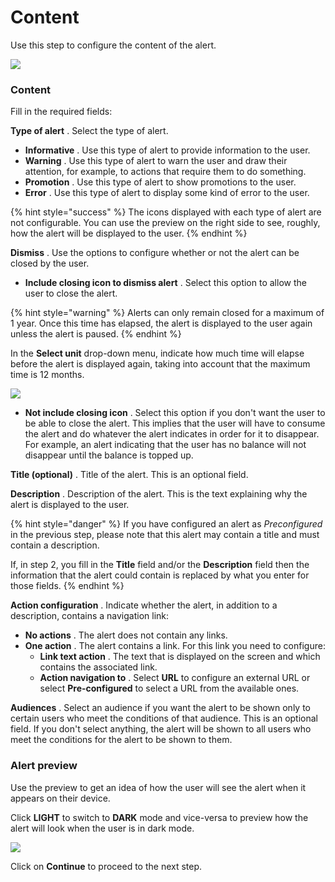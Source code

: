 Content
=======

Use this step to configure the content of the alert.

![](../.gitbook/assets/alerts_step2.png)

### Content

Fill in the required fields:

**Type of alert** . Select the type of alert.

* **Informative** . Use this type of alert to provide information to the user. 
* **Warning** . Use this type of alert to warn the user and draw their attention, for example, to actions that require them to do something. 
* **Promotion** . Use this type of alert to show promotions to the user.
* **Error** . Use this type of alert to display some kind of error to the user. 

\{% hint style="success" %\}
The icons displayed with each type of alert are not configurable. You can use the preview on the right side to see, roughly, how the alert will be displayed to the user.
\{% endhint %\}

**Dismiss** . Use the options to configure whether or not the alert can be closed by the user.

* **Include closing icon to dismiss alert** . Select this option to allow the user to close the alert. 

\{% hint style="warning" %\}
Alerts can only remain closed for a maximum of 1 year. Once this time has elapsed, the alert is displayed to the user again unless the alert is paused.
\{% endhint %\}

In the **Select unit** drop\-down menu, indicate how much time will elapse before the alert is displayed again, taking into account that the maximum time is 12 months.

![](../.gitbook/assets/Dismiss.png)

* **Not include closing icon** . Select this option if you don't want the user to be able to close the alert. This implies that the user will have to consume the alert and do whatever the alert indicates in order for it to disappear.  
  For example, an alert indicating that the user has no balance will not disappear until the balance is topped up.

**Title \(optional\)** . Title of the alert. This is an optional field. 

**Description** . Description of the alert. This is the text explaining why the alert is displayed to the user.

\{% hint style="danger" %\}
If you have configured an alert as *Preconfigured* in the previous step, please note that this alert may contain a title and must contain a description.

If, in step 2, you fill in the **Title** field and/or the **Description** field then the information that the alert could contain is replaced by what you enter for those fields.
\{% endhint %\}

**Action configuration** . Indicate whether the alert, in addition to a description, contains a navigation link:

* **No actions** . The alert does not contain any links.
* **One action** . The alert contains a link. For this link you need to configure: 
  * **Link text action** . The text that is displayed on the screen and which contains the associated link.
  * **Action navigation to** . Select **URL** to configure an external URL or select **Pre\-configured** to select a URL from the available ones.

**Audiences** . Select an audience if you want the alert to be shown only to certain users who meet the conditions of that audience. This is an optional field. If you don't select anything, the alert will be shown to all users who meet the conditions for the alert to be shown to them.

### Alert preview

Use the preview to get an idea of how the user will see the alert when it appears on their device.

Click **LIGHT** to switch to **DARK** mode and vice\-versa to preview how the alert will look when the user is in dark mode.

![](../.gitbook/assets/light_dark.png)

Click on **Continue** to proceed to the next step.

